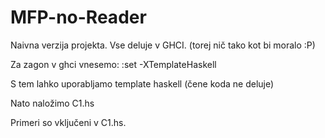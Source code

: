 # MFP-no-Reader

Naivna verzija projekta.
Vse deluje v GHCI. (torej nič tako kot bi moralo :P)

Za zagon v ghci vnesemo:
:set -XTemplateHaskell

S tem lahko uporabljamo template haskell (čene koda ne deluje)

Nato naložimo C1.hs

Primeri so vključeni v C1.hs.
